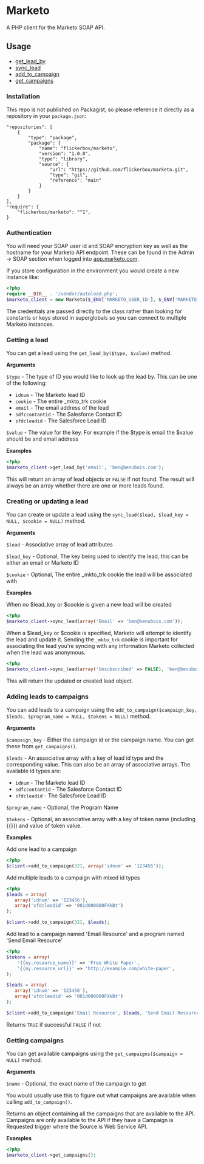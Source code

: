 # Marketo

A PHP client for the Marketo SOAP API.

## Usage

 - [get_lead_by](#getting-a-lead)
 - [sync_lead](#creating-or-updating-a-lead)
 - [add_to_campaign](#adding-leads-to-campaigns)
 - [get_campaigns](#getting-campaigns)

### Installation

This repo is not published on Packagist, so please reference it directly as a repository in your `package.json`:
```
"repositories": [
	{
		"type": "package",
		"package": {
			"name": "flickerbox/marketo",
			"version": "1.0.0",
			"type": "library",
			"source": {
				"url": "https://github.com/flickerbox/marketo.git",
				"type": "git",
				"reference": "main"
			}
		}
	}
],
"require": {
	"flickerbox/marketo": "^1",
}
```

### Authentication

You will need your SOAP user id and SOAP encryption key as well as the hostname for your Marketo API endpoint. These can be found in the Admin -> SOAP section when logged into [app.marketo.com](http://app.marketo.com/).

If you store configuration in the environment you would create a new instance like:

``` php
<?php
require __DIR__ . '/vendor/autoload.php';
$marketo_client = new Marketo($_ENV['MARKETO_USER_ID'], $_ENV['MARKETO_ENCRYPTION_KEY'], $_ENV['MARKETO_SOAP_HOST']);
```

The credentials are passed directly to the class rather than looking for constants or keys stored in superglobals so you can connect to multiple Marketo instances.

### Getting a lead

You can get a lead using the `get_lead_by($type, $value)` method.

**Arguments**

`$type` - The type of ID you would like to look up the lead by. This can be one of the following:

 - `idnum` - The Marketo lead ID
 - `cookie` - The entire _mkto_trk cookie
 - `email` - The email address of the lead
 - `sdfccontantid` - The Salesforce Contact ID
 - `sfdcleadid` - The Salesforce Lead ID

`$value` - The value for the key. For example if the $type is email the $value should be and email address

**Examples**

``` php
<?php
$marketo_client->get_lead_by('email', 'ben@benubois.com');
```

This will return an array of lead objects or `FALSE` if not found. The result will always be an array whether there are one or more leads found.

### Creating or updating a lead

You can create or update a lead using the `sync_lead($lead, $lead_key = NULL, $cookie = NULL)` method.

**Arguments**

`$lead` - Associative array of lead attributes

`$lead_key` - Optional, The key being used to identify the lead, this can be either an email or Marketo ID

`$cookie` - Optional, The entire _mkto_trk cookie the lead will be associated with

**Examples**

When no $lead_key or $cookie is given a new lead will be created

``` php
<?php
$marketo_client->sync_lead(array('Email' => 'ben@benubois.com'));
```

When a $lead_key or $cookie is specified, Marketo will attempt to identify the lead and update it. Sending the `_mkto_trk` cookie is important for associating the lead you're syncing with any information Marketo collected when the lead was anonymous.

``` php
<?php
$marketo_client->sync_lead(array('Unsubscribed' => FALSE), 'ben@benubois.com', $_COOKIE['_mkto_trk']);
```

This will return the updated or created lead object.

### Adding leads to campaigns

You can add leads to a campaign using the `add_to_campaign($campaign_key, $leads, $program_name = NULL, $tokens = NULL)` method.

**Arguments**

`$campaign_key` - Either the campaign id or the campaign name. You can get these from `get_campaigns()`.

`$leads` - An associative array with a key of lead id type and the corresponding value. This can also be an array of associative arrays. The available id types are:

 - `idnum` - The Marketo lead ID
 - `sdfccontantid` - The Salesforce Contact ID
 - `sfdcleadid` - The Salesforce Lead ID

`$program_name` - Optional, the Program Name

`$tokens` - Optional, an associative array with a key of token name (including {{}}) and value of token value.

**Examples**

Add one lead to a campaign

``` php
<?php
$client->add_to_campaign(321, array('idnum' => '123456'));
```

Add multiple leads to a campaign with mixed id types

``` php
<?php
$leads = array(
   array('idnum' => '123456'),
   array('sfdcleadid' => '001d000000FXkBt')
);

$client->add_to_campaign(321, $leads);
```

Add lead to a campaign named 'Email Resource' and a program named 'Send Email Resource'

``` php
<?php
$tokens = array(
	'{{my.resource_name}}' => 'Free White Paper',
	'{{my.resource_url}}' => 'http://example.com/white-paper',
);

$leads = array(
   array('idnum' => '123456'),
   array('sfdcleadid' => '001d000000FXkBt')
);

$client->add_to_campaign('Email Resource', $leads, 'Send Email Resource', $tokens);
```

Returns `TRUE` if successful `FALSE` if not

### Getting campaigns

You can get available campaigns using the `get_campaigns($campaign = NULL)` method.

**Arguments**

`$name` - Optional, the exact name of the campaign to get

You would usually use this to figure out what campaigns are available when calling `add_to_campaign()`.

Returns an object containing all the campaigns that are available to the API. Campaigns are only available to the API if they have a Campaign is Requested trigger where the Source is Web Service API.

**Examples**

``` php
<?php
$marketo_client->get_campaigns();
```
